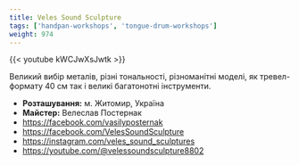 ```yaml
---
title: Veles Sound Sculpture
tags: ['handpan-workshops', 'tongue-drum-workshops']
weight: 974
---
```

{{< youtube kWCJwXsJwtk >}}

Великий вибір металів, різні тональності, різноманітні моделі, як тревел-формату 40 см так і великі багатонотні інструменти.

- **Розташування:** м. Житомир, Україна
- **Майстер:** Велеслав Постернак
- https://facebook.com/vasilyposternak
- https://facebook.com/VelesSoundSculpture
- https://instagram.com/veles_sound_sculptures
- https://youtube.com/@velessoundsculpture8802

